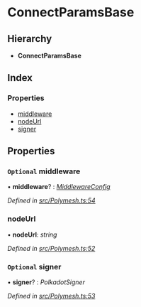 # ConnectParamsBase

## Hierarchy

* **ConnectParamsBase**

## Index

### Properties

* [middleware](connectparamsbase.md#optional-middleware)
* [nodeUrl](connectparamsbase.md#nodeurl)
* [signer](connectparamsbase.md#optional-signer)

## Properties

### `Optional` middleware

• **middleware**? : [_MiddlewareConfig_](middlewareconfig.md)

_Defined in_ [_src/Polymesh.ts:54_](https://github.com/PolymathNetwork/polymesh-sdk/blob/da32f46a/src/Polymesh.ts#L54)

### nodeUrl

• **nodeUrl**: _string_

_Defined in_ [_src/Polymesh.ts:52_](https://github.com/PolymathNetwork/polymesh-sdk/blob/da32f46a/src/Polymesh.ts#L52)

### `Optional` signer

• **signer**? : _PolkadotSigner_

_Defined in_ [_src/Polymesh.ts:53_](https://github.com/PolymathNetwork/polymesh-sdk/blob/da32f46a/src/Polymesh.ts#L53)

